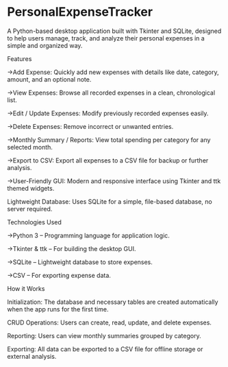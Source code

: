 # PersonalExpenseTracker
A Python-based desktop application built with Tkinter and SQLite, designed to help users manage, track, and analyze their personal expenses in a simple and organized way.

Features

->Add Expense: Quickly add new expenses with details like date, category, amount, and an optional note.

->View Expenses: Browse all recorded expenses in a clean, chronological list.

->Edit / Update Expenses: Modify previously recorded expenses easily.

->Delete Expenses: Remove incorrect or unwanted entries.

->Monthly Summary / Reports: View total spending per category for any selected month.

->Export to CSV: Export all expenses to a CSV file for backup or further analysis.

->User-Friendly GUI: Modern and responsive interface using Tkinter and ttk themed widgets.

Lightweight Database: Uses SQLite for a simple, file-based database, no server required.

Technologies Used

->Python 3 – Programming language for application logic.

->Tkinter & ttk – For building the desktop GUI.

->SQLite – Lightweight database to store expenses.

->CSV – For exporting expense data.

How it Works

Initialization: The database and necessary tables are created automatically when the app runs for the first time.

CRUD Operations: Users can create, read, update, and delete expenses.

Reporting: Users can view monthly summaries grouped by category.

Exporting: All data can be exported to a CSV file for offline storage or external analysis.
